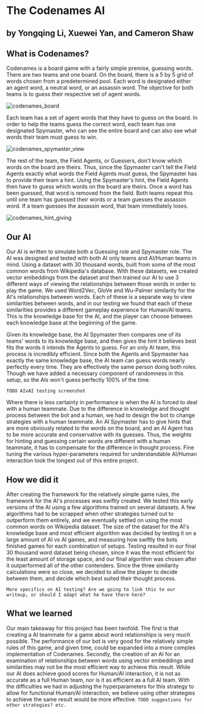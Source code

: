 # The Codenames AI
## by Yongqing Li, Xuewei Yan, and Cameron Shaw

## What is Codenames?

Codenames is a board game with a fairly simple premise, guessing words. There are two teams and one board. On the board, there is a 5 by 5 grid of words chosen from a predetermined pool. Each word is designated either an agent word, a neutral word, or an assassin word. The objective for both teams is to guess their respective set of agent words.

![codenames_board](img/codenames_game_example_3)

Each team has a set of agent words that they have to guess on the board. In order to help the teams guess the correct word, each team has one designated Spymaster, who can see the entire board and can also see what words their team must guess to win.

![codenames_spymaster_view](img/codenames_game_example_2)

The rest of the team, the Field Agents, or Guessers, don't know which words on the board are theirs. Thus, since the Spymaster can't tell the Field Agents exactly what words the Field Agents must guess, the Spymaster has to provide their team a hint. Using the Spymaster's hint, the Field Agents then have to guess which words on the board are theirs. Once a word has been guessed, that word is removed from the field. Both teams repeat this until one team has guessed their words or a team guesses the assassin word. If a team guesses the assassin word, that team immediately loses.

![codenames_hint_giving](img/codenames_game_example_1)

## Our AI

Our AI is written to simulate both a Guessing role and Spymaster role. The AI was designed and tested with both AI only teams and AI/Human teams in mind. Using a dataset with 30 thousand words, built from some of the most common words from Wikipedia's database. With these datasets, we created vector embeddings from the dataset and then trained our AI to use 3 different ways of viewing the relationships between those words in order to play the game. We used Word2Vec, GloVe and Wu-Palmer similarity for the AI's relationships between words. Each of these is a separate way to view similarities between words, and in our testing we found that each of these similarities provides a different gameplay experience for Human/AI teams. This is the knowledge base for the AI, and the player can choose between each knowledge base at the beginning of the game.

Given its knowledge base, the AI Spymaster then compares one of its teams' words to its knowledge base, and then gives the hint it believes best fits the words it intends the Agents to guess. For an only AI team, this process is incredibly efficient. Since both the Agents and Spymaster has exactly the same knowledge base, the AI team can guess words nearly perfectly every time. They are effectively the same person doing both roles. Though we have added a necessary component of randomness in this setup, so the AIs won't guess perfectly 100% of the time.

`TODO AIvAI testing screenshot`

Where there is less certainty in performance is when the AI is forced to deal with a human teammate. Due to the difference in knowledge and thought process between the bot and a human, we had to design the bot to change strategies with a human teammate. An AI Spymaster has to give hints that are more obviously related to the words on the board, and an AI Agent has to be more accurate and conservative with its guesses. Thus, the weights for hinting and guessing certain words are different with a human teammate, it has to compensate for the difference in thought process. Fine tuning the various hyper-parameters required for understandable AI/Human interaction took the longest out of this entire project.

## How we did it

After creating the framework for the relatively simple game rules, the framework for the AI's processes was swiftly created. We tested this early versions of the AI using a few algorithms trained on several datasets. A few algorithms had to be scrapped when other strategies turned out to outperform them entirely, and we eventually settled on using the most common words on Wikipedia dataset. The size of the dataset for the AI's knowledge base and most efficient algorithm was decided by testing it on a large amount of AI vs AI games, and measuring how swiftly the bots finished games for each combination of setups. Testing resulted in our final 30 thousand word dataset being chosen, since it was the most efficient for the least amount of storage space, and our final algorithm was chosen after it outperformed all of the other contenders. Since the three similarity calculations were so close, we decided to allow the player to decide between them, and decide which best suited their thought process.

`More specifics on AI testing? Are we going to link this to our writeup, or should I adapt what he have there here?`


## What we learned

Our main takeaway for this project has been twofold. The first is that creating a AI teammate for a game about word relationships is very much possible. The performance of our bot is very good for the relatively simple rules of this game, and given time, could be expanded into a more complex implementation of Codenames. Secondly, the creation of an AI for an examination of relationships between words using vector embeddings and similarities may not be the most efficient way to achieve this result. While our AI does achieve good scores for Human/AI interaction, it is not as accurate as a full Human team, nor is it as efficient as a full AI team. With the difficulties we had in adjusting the hyperparameters for this strategy to allow for functional Human/AI interaction, we believe using other strategies to achieve the same result would be more effective.
`TODO suggestions for other strategies? etc.`
